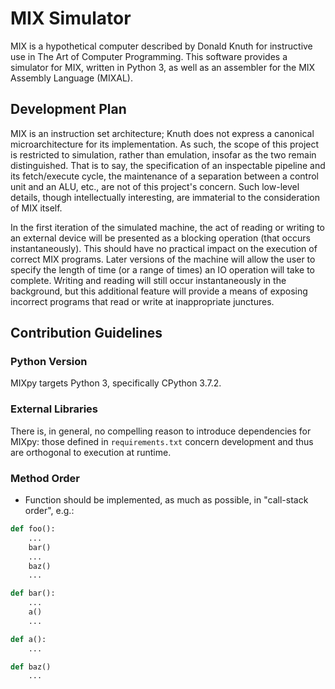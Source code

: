 # MIX Simulator 

MIX is a hypothetical computer described by Donald Knuth for
instructive use in The Art of Computer Programming. This software
provides a simulator for MIX, written in Python 3, as well as an
assembler for the MIX Assembly Language (MIXAL).

## Development Plan 

MIX is an instruction set architecture; Knuth does not express a
canonical microarchitecture for its implementation. As such, the scope
of this project is restricted to simulation, rather than emulation,
insofar as the two remain distinguished. That is to say, the
specification of an inspectable pipeline and its fetch/execute cycle,
the maintenance of a separation between a control unit and an ALU,
etc., are not of this project's concern. Such low-level details,
though intellectually interesting, are immaterial to the consideration
of MIX itself.

In the first iteration of the simulated machine, the act of reading or
writing to an external device will be presented as a blocking
operation (that occurs instantaneously). This should have no practical
impact on the execution of correct MIX programs. Later versions of the
machine will allow the user to specify the length of time (or a range
of times) an IO operation will take to complete. Writing and reading
will still occur instantaneously in the background, but this
additional feature will provide a means of exposing incorrect programs
that read or write at inappropriate junctures.

## Contribution Guidelines

### Python Version
MIXpy targets Python 3, specifically CPython 3.7.2.

### External Libraries
There is, in general, no compelling reason to introduce dependencies
for MIXpy: those defined in `requirements.txt` concern development and
thus are orthogonal to execution at runtime.

### Method Order
- Function should be implemented, as much as possible, in
  "call-stack order", e.g.:

```python
def foo():
    ...
    bar()
    ...
    baz()
    ...

def bar():
    ...
    a()
    ...

def a():
    ...

def baz()
    ...
```
